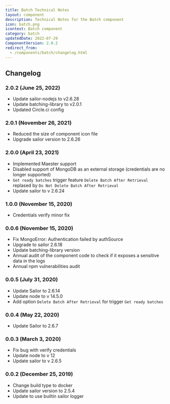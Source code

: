 ```yaml
---
title: Batch Technical Notes
layout: component
description: Technical Notes for the Batch component
icon: batch.png
icontext: Batch component
category: batch
updatedDate: 2022-07-29
ComponentVersion: 2.0.2
redirect_from:
  - /components/batch/changelog.html
---
```


## Changelog

### 2.0.2 (June 25, 2022)

* Update sailor-nodejs to v2.6.28
* Update batching-library to v2.0.1
* Updated Circle.ci config

### 2.0.1 (November 26, 2021)

* Reduced the size of component icon file
* Upgrade sailor version to 2.6.26

### 2.0.0 (April 23, 2021)

* Implemented Maester support
* Disabled support of MongoDB as an external storage (credentials are no longer supported)
* `Get ready batches` trigger feature `Delete Batch After Retrieval` replased by `Do Not Delete Batch After Retrieval`
* Update sailor to v 2.6.24

### 1.0.0 (November 15, 2020)

* Credentials verify minor fix

### 0.0.6 (November 15, 2020)

* Fix MongoError: Authentication failed by authSource
* Upgrade to sailor 2.6.18
* Update batching-library version
* Annual audit of the component code to check if it exposes a sensitive data in the logs
* Annual npm vulnerabilities audit

### 0.0.5 (July 31, 2020)

* Update Sailor to 2.6.14
* Update node to v 14.5.0
* Add option `Delete Batch After Retrieval` for trigger `Get ready batches`

### 0.0.4 (May 22, 2020)

* Update Sailor to 2.6.7

### 0.0.3 (March 3, 2020)

* Fix bug with verify credentials
* Update node to v 12
* Update sailor to v 2.6.5

### 0.0.2 (December 25, 2019)

* Change build type to docker
* Update sailor version to 2.5.4
* Update to use builtin sailor logger
